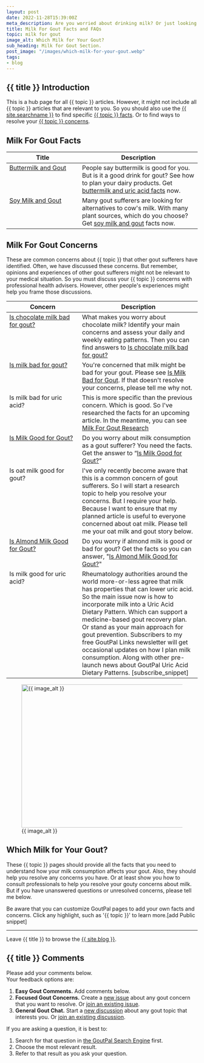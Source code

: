 ```yaml
---
layout: post
date: 2022-11-28T15:39:00Z
meta_description: Are you worried about drinking milk? Or just looking for better gouty dietary patterns? You need the best milk for gout facts.
title: Milk For Gout Facts and FAQs
topic: milk for gout
image_alt: Which Milk for Your Gout?
sub_heading: Milk for Gout Section.
post_image: "/images/which-milk-for-your-gout.webp"
tags:
- blog
---
```

<h2 id="intro">{{ title }} Introduction</h2>

This is a hub page for all {{ topic }} articles. However, it might not include all {{ topic }} articles that are relevant to you. So you should also use the <a href="{{ site.searchurl }}">{{ site.searchname }}</a> to find specific <a href="#facts">{{ topic }} facts</a>. Or to find ways to resolve your <a href="#faqs">{{ topic }} concerns</a>.

<h2 id="facts">Milk For Gout Facts</h2>

<table id="fact-list" style="width: 100%;">
	<thead>
		<tr>
			<th style="width: 38%;">Title</th>
			<th style="width: 62%;">Description</th>
		</tr>
	</thead>
	<tbody style="vertical-align:top;">
		<tr id="buttermilk">
			<td><a href="/blog/buttermilk-and-uric-acid/">Buttermilk and Gout</a></td>
			<td>People say buttermilk is good for you. But is it a good drink for gout? See how to plan your dairy products. Get <a href="/blog/buttermilk-and-uric-acid/">buttermilk and uric acid facts</a> now.</td>
		</tr>
		<tr id="soy">
			<td><a href="/gout-resources/herbalist/65-plans/which-milk-is-good-for-gout/">Soy Milk and Gout</a></td>
			<td>Many gout sufferers are looking for alternatives to cow's milk. With many plant sources, which do you choose? Get <a href="/gout-resources/herbalist/65-plans/which-milk-is-good-for-gout/">soy milk and gout</a> facts now.</td>
		</tr>
	</tbody>
</table>

<h2 id="faqs">Milk For Gout Concerns</h2>
These are common concerns about {{ topic }} that other gout sufferers have identified. Often, we have discussed these concerns. But remember, opinions and experiences of other gout sufferers might not be relevant to your medical situation. So you must discuss your {{ topic }} concerns with professional health advisers. However, other people's experiences might help you frame those discussions.

<table id="faq-list" style="width: 100%;">
	<thead>
		<tr>
			<th style="width: 38%;">Concern</th>
			<th style="width: 62%;">Description</th>
		</tr>
	</thead>
	<tbody style="vertical-align:top;">
		<tr id="chocolate">
			<td><a href="/2040/gout-and-candy/#milk">Is chocolate milk bad for gout?</a></td>
			<td>What makes you worry about chocolate milk? Identify your main concerns and assess your daily and weekly eating patterns. Then you can find answers to <a href="/2040/gout-and-candy/#milk">Is chocolate milk bad for gout?</a></td>
		</tr>
		<tr id="gout-bad">
			<td><a href="/1046/where-is-milk-in-your-diet-for-gout/#bad/">Is milk bad for gout?</a></td>
			<td>You're concerned that milk might be bad for your gout. Please see <a href="/1046/where-is-milk-in-your-diet-for-gout/#bad">Is Milk Bad for Gout</a>. If that doesn't resolve your concerns, please tell me why not.</td>
		</tr>
		<tr id="uric-bad">
			<td>Is milk bad for uric acid?</td>
			<td>This is more specific than the previous concern. Which is good. So I've researched the facts for an upcoming article. In the meantime, you can see <a href="https://goutpal.info/blog/milk-for-gout-research/">Milk For Gout Research</a></td>
		</tr>
		<tr id="gout-good">
			<td><a href="/1046/where-is-milk-in-your-diet-for-gout/">Is Milk Good for Gout?</a></td>
			<td>Do you worry about milk consumption as a gout sufferer? You need the facts. Get the answer to “<a href="/1046/where-is-milk-in-your-diet-for-gout/">Is Milk Good for Gout?</a>”</td>
		</tr>
		<tr id="oat">
			<td>Is oat milk good for gout?</td>
			<td>I've only recently become aware that this is a common concern of gout sufferers. So I will start a research topic to help you resolve your concerns. But I require your help. Because I want to ensure that my planned article is useful to everyone concerned about oat milk. Please tell me your oat milk and gout story below.</td>
		</tr>
		<tr id="almond">
			<td><a href="/10507/are-almonds-good-for-gout-foodies/almonds-and-almond-milk-for-gout-media/">Is Almond Milk Good for Gout?</a></td>
			<td>Do you worry if almond milk is good or bad for gout?  Get the facts so you can answer, "<a href="/10507/are-almonds-good-for-gout-foodies/almonds-and-almond-milk-for-gout-media/">Is Almond Milk Good for Gout?</a>"</td>
		</tr>
		<tr id="uric-good">
			<td>Is milk good for uric acid?</td>
			<td>Rheumatology authorities around the world more-or-less agree that milk has properties that can lower uric acid. So the main issue now is how to incorporate milk into a Uric Acid Dietary Pattern. Which can support a medicine-based gout recovery plan. Or stand as your main approach for gout prevention. Subscribers to my free GoutPal Links newsletter will get occasional updates on how I plan milk consumption. Along with other pre-launch news about GoutPal Uric Acid Dietary Patterns. [subscribe_snippet]</td>
		</tr>
	</tbody>
</table>
<figure id="image" class="inner">
<img src="{{ post_image }}" alt="{{ image_alt }}"  width="610" height="377">
  <figcaption>{{ image_alt }}</figcaption>
</figure>
<h2 id="next">Which Milk for Your Gout?</h2>

These {{ topic }} pages should provide all the facts that you need to understand how your milk consumption affects your gout. Also, they should help you resolve any concerns you have. Or at least show you how to consult professionals to help you resolve your gouty concerns about milk. But if you have unanswered questions or unresolved concerns, please tell me below.

Be aware that you can customize GoutPal pages to add your own facts and concerns. Click any highlight, such as '{{ topic }}' to learn more.[add Public snippet]
<hr>
Leave {{ title }} to browse the <a href="/blog">{{ site.blog }}</a>.

<h2 id="comments">{{ title }} Comments</h2>
<p>Please add your comments below.<br />
Your feedback options are:</p>
<ol>
<li><b>Easy Gout Comments.</b> Add comments below.</li>
<li><b>Focused Gout Concerns.</b> Create a <a href="https://github.com/kct2020/goutpal-com-skeleventy/issues/new/choose">new issue</a> about any gout concern that you want to resolve. Or <a href="https://github.com/kct2020/goutpal-com-skeleventy/issues">join an existing issue</a>.</li>
<li><b>General Gout Chat.</b> Start a <a href="https://github.com/kct2020/goutpal-com-skeleventy/discussions/new">new discussion</a> about any gout topic that interests you. Or <a href="https://github.com/kct2020/goutpal-com-skeleventy/discussions">join an existing discussion</a>.</li>
</ol>
<p>If you are asking a question, it is best to:</p>
<ol>
<li>Search for that question in <a href="https://cse.google.com/cse?cof=FORID:0&cx=partner-pub-4857169685716700:9780732506">the GoutPal Search Engine</a> first.</li>
<li>Choose the most relevant result.</li>
<li>Refer to that result as you ask your question.</li>
</ol>
<script src="https://giscus.app/client.js"
        data-repo="kct2020/goutpal-com-skeleventy"
        data-repo-id="R_kgDOGVSRQQ"
        data-category="GoutPal Links Comments🗣"
        data-category-id="DIC_kwDOGVSRQc4CRbFp"
        data-mapping="title"
        data-strict="0"
        data-reactions-enabled="1"
        data-emit-metadata="1"
        data-input-position="top"
        data-theme="light_tritanopia"
        data-lang="en"
        data-loading="lazy"
        crossorigin="anonymous"
        async>
</script>